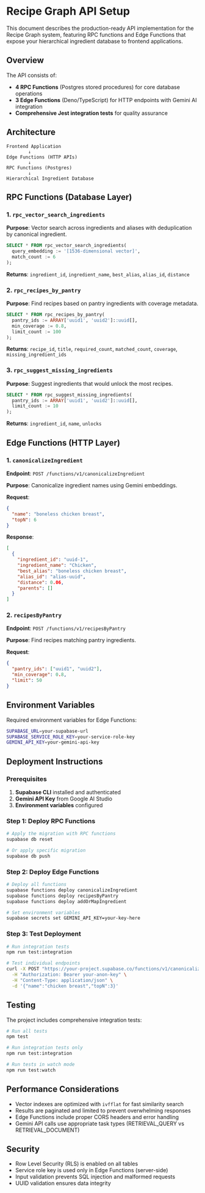 # Recipe Graph API Setup

This document describes the production-ready API implementation for the Recipe Graph system, featuring RPC functions and Edge Functions that expose your hierarchical ingredient database to frontend applications.

## Overview

The API consists of:
- **4 RPC Functions** (Postgres stored procedures) for core database operations
- **3 Edge Functions** (Deno/TypeScript) for HTTP endpoints with Gemini AI integration
- **Comprehensive Jest integration tests** for quality assurance

## Architecture

```
Frontend Application
        ↓
Edge Functions (HTTP APIs)
        ↓
RPC Functions (Postgres)
        ↓
Hierarchical Ingredient Database
```

## RPC Functions (Database Layer)

### 1. `rpc_vector_search_ingredients`

**Purpose**: Vector search across ingredients and aliases with deduplication by canonical ingredient.

```sql
SELECT * FROM rpc_vector_search_ingredients(
  query_embedding := '[1536-dimensional vector]',
  match_count := 6
);
```

**Returns**: `ingredient_id`, `ingredient_name`, `best_alias`, `alias_id`, `distance`

### 2. `rpc_recipes_by_pantry`

**Purpose**: Find recipes based on pantry ingredients with coverage metadata.

```sql
SELECT * FROM rpc_recipes_by_pantry(
  pantry_ids := ARRAY['uuid1', 'uuid2']::uuid[],
  min_coverage := 0.8,
  limit_count := 100
);
```

**Returns**: `recipe_id`, `title`, `required_count`, `matched_count`, `coverage`, `missing_ingredient_ids`

### 3. `rpc_suggest_missing_ingredients`

**Purpose**: Suggest ingredients that would unlock the most recipes.

```sql
SELECT * FROM rpc_suggest_missing_ingredients(
  pantry_ids := ARRAY['uuid1', 'uuid2']::uuid[],
  limit_count := 10
);
```

**Returns**: `ingredient_id`, `name`, `unlocks`

## Edge Functions (HTTP Layer)

### 1. `canonicalizeIngredient`

**Endpoint**: `POST /functions/v1/canonicalizeIngredient`

**Purpose**: Canonicalize ingredient names using Gemini embeddings.

**Request**:
```json
{
  "name": "boneless chicken breast",
  "topN": 6
}
```

**Response**:
```json
[
  {
    "ingredient_id": "uuid-1",
    "ingredient_name": "Chicken",
    "best_alias": "boneless chicken breast",
    "alias_id": "alias-uuid",
    "distance": 0.06,
    "parents": []
  }
]
```

### 2. `recipesByPantry`

**Endpoint**: `POST /functions/v1/recipesByPantry`

**Purpose**: Find recipes matching pantry ingredients.

**Request**:
```json
{
  "pantry_ids": ["uuid1", "uuid2"],
  "min_coverage": 0.8,
  "limit": 50
}
```

## Environment Variables

Required environment variables for Edge Functions:

```bash
SUPABASE_URL=your-supabase-url
SUPABASE_SERVICE_ROLE_KEY=your-service-role-key
GEMINI_API_KEY=your-gemini-api-key
```

## Deployment Instructions

### Prerequisites

1. **Supabase CLI** installed and authenticated
2. **Gemini API Key** from Google AI Studio
3. **Environment variables** configured

### Step 1: Deploy RPC Functions

```bash
# Apply the migration with RPC functions
supabase db reset

# Or apply specific migration
supabase db push
```

### Step 2: Deploy Edge Functions

```bash
# Deploy all functions
supabase functions deploy canonicalizeIngredient
supabase functions deploy recipesByPantry
supabase functions deploy addOrMapIngredient

# Set environment variables
supabase secrets set GEMINI_API_KEY=your-key-here
```

### Step 3: Test Deployment

```bash
# Run integration tests
npm run test:integration

# Test individual endpoints
curl -X POST "https://your-project.supabase.co/functions/v1/canonicalizeIngredient" \
  -H "Authorization: Bearer your-anon-key" \
  -H "Content-Type: application/json" \
  -d '{"name":"chicken breast","topN":3}'
```

## Testing

The project includes comprehensive integration tests:

```bash
# Run all tests
npm test

# Run integration tests only
npm run test:integration

# Run tests in watch mode
npm run test:watch
```

## Performance Considerations

- Vector indexes are optimized with `ivfflat` for fast similarity search
- Results are paginated and limited to prevent overwhelming responses
- Edge Functions include proper CORS headers and error handling
- Gemini API calls use appropriate task types (RETRIEVAL_QUERY vs RETRIEVAL_DOCUMENT)

## Security

- Row Level Security (RLS) is enabled on all tables
- Service role key is used only in Edge Functions (server-side)
- Input validation prevents SQL injection and malformed requests
- UUID validation ensures data integrity
